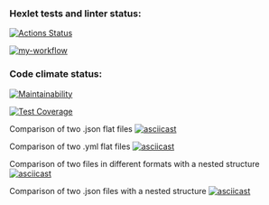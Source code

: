 ### Hexlet tests and linter status:

[![Actions Status](https://github.com/cheenchok/frontend-project-46/actions/workflows/hexlet-check.yml/badge.svg)](https://github.com/cheenchok/frontend-project-46/actions)

[![my-workflow](https://github.com/cheenchok/frontend-project-46/actions/workflows/my-workflow.yml/badge.svg)](https://github.com/cheenchok/frontend-project-46/actions/workflows/my-workflow.yml)

### Code climate status:

[![Maintainability](https://api.codeclimate.com/v1/badges/4a69051dc5fce535f0b8/maintainability)](https://codeclimate.com/github/cheenchok/frontend-project-46/maintainability)

[![Test Coverage](https://api.codeclimate.com/v1/badges/4a69051dc5fce535f0b8/test_coverage)](https://codeclimate.com/github/cheenchok/frontend-project-46/test_coverage)

Сomparison of two .json flat files
[![asciicast](https://asciinema.org/a/y3HcFcfb9otArNB0IvOj0WUDt.svg)](https://asciinema.org/a/y3HcFcfb9otArNB0IvOj0WUDt)

Сomparison of two .yml flat files
[![asciicast](https://asciinema.org/a/hzAlkK8klM3D3Pf8P5exZ8bDA.svg)](https://asciinema.org/a/hzAlkK8klM3D3Pf8P5exZ8bDA)

Comparison of two files in different formats with a nested structure
[![asciicast](https://asciinema.org/a/aVGcLhGUjs8yrRnOuMDCjzizO.svg)](https://asciinema.org/a/aVGcLhGUjs8yrRnOuMDCjzizO)

Comparison of two .json files with a nested structure
[![asciicast](https://asciinema.org/a/q5ap5qNIoXKrv9VN1xeENu5eE.svg)](https://asciinema.org/a/q5ap5qNIoXKrv9VN1xeENu5eE)
